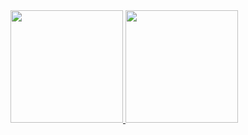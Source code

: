 <a href="mailto:oliveira.d.c@outlook.com">
<img height="180em" src="https://github-readme-stats.vercel.app/api/top-langs/?username=oliveira-d&layout=compact&langs_count=7&theme=dracula"/>
<img height="180em" src="https://github-readme-stats.vercel.app/api?username=oliveira-d&show_icons=true&theme=dracula&include_all_commits=true&count_private=true"/>
</a>
